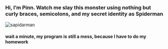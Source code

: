 ### Hi, I’m Pinn. Watch me slay this monster using nothing but curly braces, semicolons, and my secret identity as Spiderman
![sapidarman](https://media2.giphy.com/media/v1.Y2lkPTc5MGI3NjExZzF4NTg5dXhjMTdqc2d0MTFjcXBmaHY3eXhncHMxaXkzNTJtZDU3YiZlcD12MV9pbnRlcm5hbF9naWZfYnlfaWQmY3Q9Zw/X3TSLqkGyucj34ELTa/giphy.gif)

#### wait a minute, my program is still a mess, because I have to do my homework